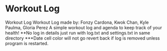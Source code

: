 # Workout Log
Workout Log
Workout Log made by: Fonzy Cardona, Kwok Chan, Kyle Paulma, Gloria Perez
A simple workout log and agenda to keep track of your health!
**No log in details just run with log.txt and settings.txt in same directory
***Date cell color will not go revert back if log is removed unless program is restarted.
